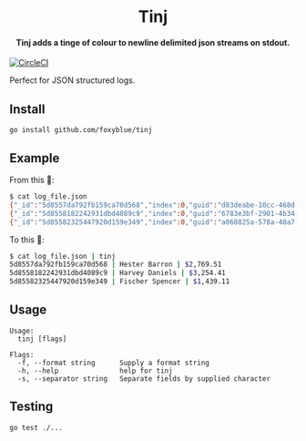 <h1 align="center">
    Tinj
</h1>

<h4 align="center">
    Tinj adds a tinge of colour to newline delimited json streams on stdout.
</h4>

[![CircleCI](https://circleci.com/gh/foxyblue/tinj.svg?style=shield)](https://circleci.com/gh/foxyblue/tinj)

Perfect for JSON structured logs.

## Install

```
go install github.com/foxyblue/tinj
```

## Example

From this 🧐:

```bash
$ cat log_file.json
{"_id":"5d8557da792fb159ca70d568","index":0,"guid":"d83deabe-10cc-468d-9f92-e49b9c18c5fc","isActive":false,"balance":"$2,769.51","picture":"http://placehold.it/32x32","age":29,"eyeColor":"brown","name":"Hester Barron","gender":"male"}
{"_id":"5d8558182242931dbd4089c9","index":0,"guid":"6783e3bf-2901-4b34-966e-b5573b227e9b","isActive":true,"balance":"$3,254.41","picture":"http://placehold.it/32x32","age":40,"eyeColor":"brown","name":"Harvey Daniels","gender":"male"}
{"_id":"5d85582325447920d159e349","index":0,"guid":"a068825a-578a-40a7-ae35-861018a3c69b","isActive":true,"balance":"$1,439.11","picture":"http://placehold.it/32x32","age":22,"eyeColor":"brown","name":"Fischer Spencer","gender":"male"}
```

To this 🤩:

```bash
$ cat log_file.json | tinj
5d8557da792fb159ca70d568 | Hester Barron | $2,769.51
5d8558182242931dbd4089c9 | Harvey Daniels | $3,254.41
5d85582325447920d159e349 | Fischer Spencer | $1,439.11
```

## Usage

```
Usage:
  tinj [flags]

Flags:
  -f, --format string      Supply a format string
  -h, --help               help for tinj
  -s, --separator string   Separate fields by supplied character
```

## Testing

```
go test ./...
```
